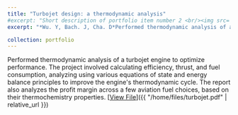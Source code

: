 ```yaml
---
title: "Turbojet design: a thermodynamic analysis"
#excerpt: "Short description of portfolio item number 2 <br/><img src='/images/500x300.png'>"
excerpt: "*Wu. Y, Bach. J, Cha. D*Performed thermodynamic analysis of a turbojet engine to optimize performance. The project involved calculating efficiency, thrust, and fuel consumption, analyzing using various equations of state and energy balance principles to improve the engine's thermodynamic cycle.​ The report also analyzes the profit margin across a few aviation fuel choices, based on their thermochemistry properties."

collection: portfolio
---
```


Performed thermodynamic analysis of a turbojet engine to optimize performance. The project involved calculating efficiency, thrust, and fuel consumption, analyzing using various equations of state and energy balance principles to improve the engine's thermodynamic cycle.​ The report also analyzes the profit margin across a few aviation fuel choices, based on their thermochemistry properties.
[<u>View File</u>]({{ "/home/files/turbojet.pdf" | relative_url }})